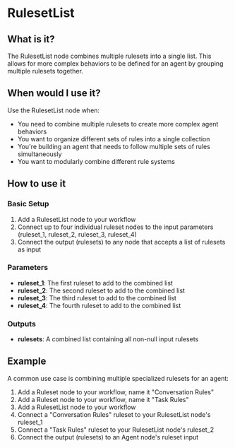 # RulesetList

## What is it?

The RulesetList node combines multiple rulesets into a single list. This allows for more complex behaviors to be defined for an agent by grouping multiple rulesets together.

## When would I use it?

Use the RulesetList node when:

- You need to combine multiple rulesets to create more complex agent behaviors
- You want to organize different sets of rules into a single collection
- You're building an agent that needs to follow multiple sets of rules simultaneously
- You want to modularly combine different rule systems

## How to use it

### Basic Setup

1. Add a RulesetList node to your workflow
2. Connect up to four individual ruleset nodes to the input parameters (ruleset_1, ruleset_2, ruleset_3, ruleset_4)
3. Connect the output (rulesets) to any node that accepts a list of rulesets as input

### Parameters

- **ruleset_1**: The first ruleset to add to the combined list
- **ruleset_2**: The second ruleset to add to the combined list
- **ruleset_3**: The third ruleset to add to the combined list
- **ruleset_4**: The fourth ruleset to add to the combined list

### Outputs

- **rulesets**: A combined list containing all non-null input rulesets


## Example

A common use case is combining multiple specialized rulesets for an agent:

1. Add a Ruleset node to your workflow, name it "Conversation Rules"
2. Add a Ruleset node to your workflow, name it "Task Rules"
3. Add a RulesetList node to your workflow
4. Connect a "Conversation Rules" ruleset to your RulesetList node's ruleset_1
5. Connect a "Task Rules" ruleset to your RulesetList node's ruleset_2
6. Connect the output (rulesets) to an Agent node's ruleset input
